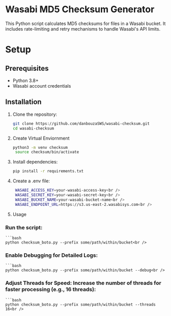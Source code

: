 # Wasabi MD5 Checksum Generator

This Python script calculates MD5 checksums for files in a Wasabi bucket. It includes rate-limiting and retry mechanisms to handle Wasabi's API limits.

# Setup

## Prerequisites

- Python 3.8+
- Wasabi account credentials

## Installation

1. Clone the repository:
   ```bash
   git clone https://github.com/danbouzaSWS/wasabi-checksum.git
   cd wasabi-checksum

2. Create Virtual Enviornment<br />
   ```bash
   python3 -m venv checksum
    source checksum/bin/activate

4. Install dependencies:
    ```bash
    pip install -r requirements.txt

6. Create a .env file:
   ```bash
    WASABI_ACCESS_KEY=your-wasabi-access-key<br />
    WASABI_SECRET_KEY=your-wasabi-secret-key<br />
    WASABI_BUCKET_NAME=your-wasabi-bucket-name<br />
    WASABI_ENDPOINT_URL=https://s3.us-east-2.wasabisys.com<br />

8. Usage
### Run the script:<br />
    ```bash 
    python checksum_boto.py --prefix some/path/within/bucket<br />
### Enable Debugging for Detailed Logs:<br />
    ```bash 
    python checksum_boto.py --prefix some/path/within/bucket --debug<br />
### Adjust Threads for Speed: Increase the number of threads for faster processing (e.g., 16 threads):<br />
    ```bash 
    python checksum_boto.py --prefix some/path/within/bucket --threads 16<br />


